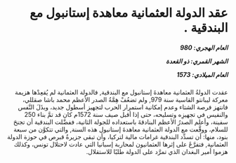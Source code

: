 <h1 dir="rtl">عقد الدولة العثمانية معاهدة إستانبول مع البندقية .</h1>

<h5 dir="rtl">العام الهجري:  980

الشهر القمري: ذو القعدة

العام الميلادي: 1573</h5>

<p dir="rtl">عقدت الدولةُ العثمانية معاهدةَ إستانبول مع البندقية, فالدولة العثمانية لم يُقعِدْها هزيمة معركة ليبانتو القاسية سنة 979, ولم تضعُفْ هِمَّةُ الصدر الأعظم محمد باشا صقللي، فانتهز فرصة الشتاء وعدم إمكانية استمرار الحرب لتجهيز أسطول جديد، وبذَلَ النَّفس والنفيس في تجهيزِه وتسليحه، حتى إذا أقبل صيف سنة 1572م كان قد تمَّ بناء 250 سفينة، وأعلم الصدرُ الأعظم البنادقةَ باستعداده للجولة الثانية، ففضَّلت البندقية أن تجنحَ للسلام، ووقَّعت مع الدولة العثمانية معاهدةَ إستانبول هذه السنة, والتي تتكوَّن من سبعة بنود، منها: أن تسدِّد البندقية غرامات مالية لتركيا، وأن تبقى جزيرةُ قبرص في حوزة الدولة العثمانية, فتفرَّغَ على إثرها العثمانيون لمحاربة إسبانيا التي عادت لاحتلال تونس، وكذلك هزموا أمير البغدان الذي تمرَّد على الدولة طلبًا للاستقلال.</p></br>
